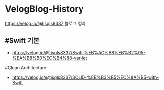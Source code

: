 # VelogBlog-History
https://velog.io/@tjsqls8337 블로그 정리


#Swift 기본
---
 - https://velog.io/@tjsqls8337/Swift-%EB%AC%B8%EB%B2%95-%EA%B8%B0%EC%B4%88-var-let

#Clean Architecture
 - https://velog.io/@tjsqls8337/SOLID-%EB%B3%B5%EC%8A%B5-with-Swift
